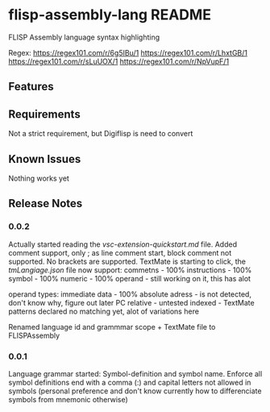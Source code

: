 
# flisp-assembly-lang README
FLISP Assembly language syntax highlighting

Regex:
https://regex101.com/r/6g5IBu/1
https://regex101.com/r/LhxtGB/1
https://regex101.com/r/sLuUOX/1
https://regex101.com/r/NpVupF/1


## Features

## Requirements

Not a strict requirement, but Digiflisp is need to convert 

## Known Issues

Nothing works yet

## Release Notes
### 0.0.2 
Actually started reading the *vsc-extension-quickstart.md* file. 
Added comment support, only ; as line comment start, block comment not supported.
No brackets are supported. 
TextMate is starting to click, the *tmLangiage.json* file now support: 
commetns - 100%
instructions - 100%
symbol - 100%
numeric - 100%
operand - still working on it, this has alot

operand types: 
immediate data - 100%
absolute adress - is  not detected, don't know why, figure out later
PC relative - untested
indexed - TextMate patterns declared no matching yet, alot of variations here


Renamed language id and grammmar scope + TextMate file to FLISPAssembly

### 0.0.1
Language grammar started:
Symbol-definition and symbol name. 
Enforce all symbol definitions end with a comma (:) and capital letters not allowed in symbols (personal preference and don't know currently how to differenciate symbols from mnemonic otherwise) 
